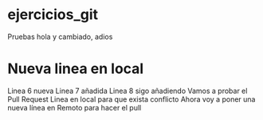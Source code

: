 # ejercicios_git
Pruebas
hola
y cambiado, adios
# Nueva linea en local
Linea 6 nueva
Linea 7 añadida
Linea 8 sigo añadiendo
Vamos a probar el Pull Request
Linea en local para que exista conflicto
Ahora voy a poner una nueva línea en Remoto para hacer el pull
